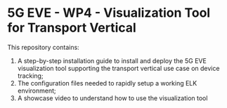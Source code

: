 # 5G EVE - WP4 - Visualization Tool for Transport Vertical
This repository contains:
1. A step-by-step installation guide to install and deploy the 5G EVE visualization tool supporting the transport vertical use case on device tracking;
2. The configuration files needed to rapidly setup a working ELK environment;
3. A showcase video to understand how to use the visualization tool 

